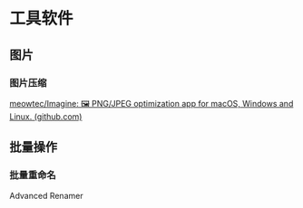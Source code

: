 # 工具软件

## 图片

### 图片压缩

[meowtec/Imagine: 🖼️ PNG/JPEG optimization app for macOS, Windows and Linux. (github.com)](https://github.com/meowtec/Imagine)

## 批量操作

### 批量重命名

Advanced Renamer
